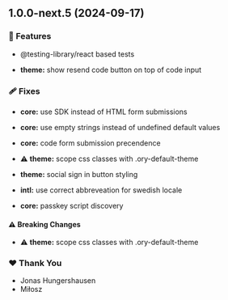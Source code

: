 ## 1.0.0-next.5 (2024-09-17)

### 🚀 Features

- @testing-library/react based tests

- **theme:** show resend code button on top of code input

### 🩹 Fixes

- **core:** use SDK instead of HTML form submissions

- **core:** use empty strings instead of undefined default values

- **core:** code form submission precendence

- ⚠️ **theme:** scope css classes with .ory-default-theme

- **theme:** social sign in button styling

- **intl:** use correct abbreveation for swedish locale

- **core:** passkey script discovery

#### ⚠️ Breaking Changes

- ⚠️ **theme:** scope css classes with .ory-default-theme

### ❤️ Thank You

- Jonas Hungershausen
- Miłosz
